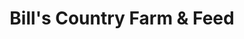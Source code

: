 ---
title: "Bill's Country Farm & Feed"
url: /enumclaw/bills-country-farm-und-feed/
shop: Garten-Center
---